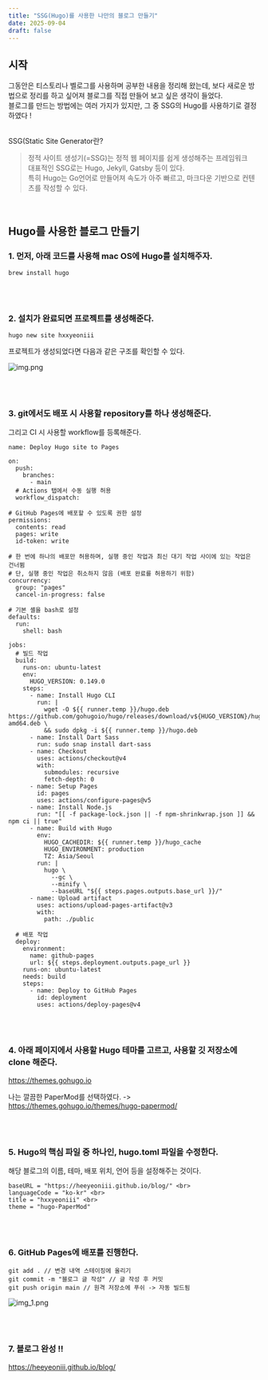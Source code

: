 ```yaml
---
title: "SSG(Hugo)를 사용한 나만의 블로그 만들기"
date: 2025-09-04
draft: false
---
```


## 시작
그동안은 티스토리나 벨로그를 사용하며 공부한 내용을 정리해 왔는데, 보다 새로운 방법으로 정리를 하고 싶어져 블로그를 직접 만들어 보고 싶은 생각이 들었다. <br>
블로그를 만드는 방법에는 여러 가지가 있지만, 그 중 SSG의 Hugo를 사용하기로 결정하였다 ! <br>
<br>


SSG(Static Site Generator란?
>정적 사이트 생성기(=SSG)는 정적 웹 페이지를 쉽게 생성해주는 프레임워크 <br>
대표적인 SSG로는 Hugo, Jekyll, Gatsby 등이 있다. <br>
특히 Hugo는 Go언어로 만들어져 속도가 아주 빠르고, 마크다운 기반으로 컨텐츠를 작성할 수 있다.

<br>

## Hugo를 사용한 블로그 만들기
### 1. 먼저, 아래 코드를 사용해 mac OS에 Hugo를 설치해주자.

` brew install hugo `

<br><br>

### 2. 설치가 완료되면 프로젝트를 생성해준다.


` hugo new site hxxyeoniii `

프로젝트가 생성되었다면 다음과 같은 구조를 확인할 수 있다. <br>

![img.png](/blog/images/img.png)

<br><br>

### 3. git에서도 배포 시 사용할 repository를 하나 생성해준다.

그리고 CI 시 사용할 workflow를 등록해준다.

```
name: Deploy Hugo site to Pages

on:
  push:
    branches:
      - main
  # Actions 탭에서 수동 실행 허용
  workflow_dispatch:

# GitHub Pages에 배포할 수 있도록 권한 설정
permissions:
  contents: read
  pages: write
  id-token: write

# 한 번에 하나의 배포만 허용하며, 실행 중인 작업과 최신 대기 작업 사이에 있는 작업은 건너뜀
# 단, 실행 중인 작업은 취소하지 않음 (배포 완료를 허용하기 위함)
concurrency:
  group: "pages"
  cancel-in-progress: false

# 기본 셸을 bash로 설정
defaults:
  run:
    shell: bash

jobs:
  # 빌드 작업
  build:
    runs-on: ubuntu-latest
    env:
      HUGO_VERSION: 0.149.0
    steps:
      - name: Install Hugo CLI
        run: |
          wget -O ${{ runner.temp }}/hugo.deb https://github.com/gohugoio/hugo/releases/download/v${HUGO_VERSION}/hugo_extended_${HUGO_VERSION}_linux-amd64.deb \
          && sudo dpkg -i ${{ runner.temp }}/hugo.deb          
      - name: Install Dart Sass
        run: sudo snap install dart-sass
      - name: Checkout
        uses: actions/checkout@v4
        with:
          submodules: recursive
          fetch-depth: 0
      - name: Setup Pages
        id: pages
        uses: actions/configure-pages@v5
      - name: Install Node.js
        run: "[[ -f package-lock.json || -f npm-shrinkwrap.json ]] && npm ci || true"
      - name: Build with Hugo
        env:
          HUGO_CACHEDIR: ${{ runner.temp }}/hugo_cache
          HUGO_ENVIRONMENT: production
          TZ: Asia/Seoul
        run: |
          hugo \
            --gc \
            --minify \
            --baseURL "${{ steps.pages.outputs.base_url }}/"          
      - name: Upload artifact
        uses: actions/upload-pages-artifact@v3
        with:
          path: ./public

  # 배포 작업
  deploy:
    environment:
      name: github-pages
      url: ${{ steps.deployment.outputs.page_url }}
    runs-on: ubuntu-latest
    needs: build
    steps:
      - name: Deploy to GitHub Pages
        id: deployment
        uses: actions/deploy-pages@v4

```

<br><br>


### 4. 아래 페이지에서 사용할 Hugo 테마를 고르고, 사용할 깃 저장소에 clone 해준다.
https://themes.gohugo.io

나는 깔끔한 PaperMod를 선택하였다. -> https://themes.gohugo.io/themes/hugo-papermod/

<br><br>

### 5. Hugo의 핵심 파일 중 하나인, hugo.toml 파일을 수정한다. 
해당 블로그의 이름, 테마, 배포 위치, 언어 등을 설정해주는 것이다.

```
baseURL = "https://heeyeoniii.github.io/blog/" <br>
languageCode = "ko-kr" <br>
title = "hxxyeoniii" <br>
theme = "hugo-PaperMod"
```

<br><br>

### 6. GitHub Pages에 배포를 진행한다.

```
git add . // 변경 내역 스테이징에 올리기
git commit -m "블로그 글 작성" // 글 작성 후 커밋
git push origin main // 원격 저장소에 푸쉬 -> 자동 빌드됨
```
![img_1.png](/blog/images/img_1.png)


<br><br>

### 7. 블로그 완성 !!

https://heeyeoniii.github.io/blog/